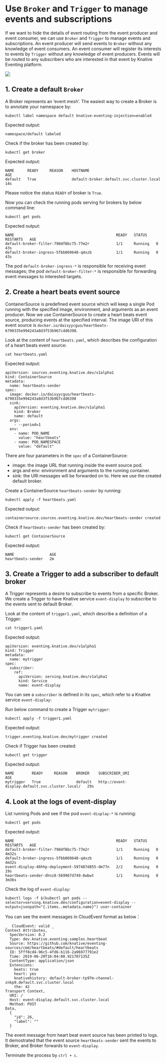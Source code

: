 # Use `Broker` and `Trigger` to manage events and subscriptions

If we want to hide the details of event routing from the event producer and event consumer, we can use `Broker` and `Trigger` to manage events and subscriptions. An event producer will send events to `Broker` without any knowledge of event consumers. An event consumer will register its interests to events by `Trigger` without any knowledge of event producers. Events will be routed to any subscribers who are interested in that event by Knative Eventing platform.

![](https://github.com/daisy-ycguo/knativelab/raw/master/images/Knative-triggermode.png)


## 1. Create a default `Broker`

A Broker represents an ‘event mesh’. The easiest way to create a Broker is to annotate your namespace by:

```text
kubectl label namespace default knative-eventing-injection=enabled
```

Expected output:
```
namespace/default labeled
```

Check if the broker has been created by:
```text
kubectl get broker
```

Expected output:
```
NAME      READY     REASON    HOSTNAME                                   AGE
default   True                default-broker.default.svc.cluster.local   14s
```

Please notice the status `READY` of broker is `True`.

Now you can check the running pods serving for brokers by below command line:
```
kubectl get pods
```

Expected output:
```
NAME                                              READY   STATUS    RESTARTS   AGE
default-broker-filter-798df8bc75-77m2r            1/1     Running   0          43s
default-broker-ingress-5fbb869648-q4xzb           1/1     Running   0          43s
```
The pod `default-broker-ingress-*` is responsible for receiving event messages; the pod `default-broker-filter-*` is responsible for forwarding event messages to interested targets.

## 2. Create a heart beats event source

ContainerSource is predefined event source which will keep a single Pod running with the specified image, environment, and arguments as an event producer. Now we use ContainerSource to create a heart beats event source, producing events at the specified interval. The image URI of this event source is `docker.io/daisyycguo/heartbeats-6790335e994243a8d3f53b967cdd6398`.

Look at the content of `heartbeats.yaml`, which describes the configuration of a heart beats event source:

```text
cat heartbeats.yaml
```

Expected output:
```
apiVersion: sources.eventing.knative.dev/v1alpha1
kind: ContainerSource
metadata:
  name: heartbeats-sender
spec:
  image: docker.io/daisyycguo/heartbeats-6790335e994243a8d3f53b967cdd6398
  sink:
    apiVersion: eventing.knative.dev/v1alpha1
    kind: Broker
    name: default
  args:
    - --period=1
  env:
    - name: POD_NAME
      value: "heartbeats"
    - name: POD_NAMESPACE
      value: "default"
```

There are four parameters in the `spec` of a ContainerSource:
- image: the image URL that running inside the event source pod.
- args and env: environment and arguments to the running container.
- sink: the URI messages will be forwarded on to. Here we use the created default broker.

Create a ContainerSource `heartbeats-sender` by running:
```text
kubectl apply -f heartbeats.yaml
```

Expected output:
```
containersource.sources.eventing.knative.dev/heartbeats-sender created
```

Check if `heartbeats-sender` has been created by:
```text
kubectl get ContainerSource
```

Expected output:
```
NAME                AGE
heartbeats-sender   2m
```

## 3. Create a Trigger to add a subscriber to default broker

A Trigger represents a desire to subscribe to events from a specific Broker. We create a Trigger to have Knative service `event-display` to subscribe to the events sent to default Broker.

Look at the content of `trigger1.yaml`, which describe a definition of a Trigger:
```text
cat trigger1.yaml
```

Expected output:
```
apiVersion: eventing.knative.dev/v1alpha1
kind: Trigger
metadata:
  name: mytrigger
spec:
  subscriber:
    ref:
      apiVersion: serving.knative.dev/v1alpha1
      kind: Service
      name: event-display
```

You can see a `subscriber` is defined in its `spec`, which refer to a Knative service `event-display`:

Run below command to create a Trigger `mytrigger`:
```text
kubectl apply -f trigger1.yaml
```

Expected output:
```
trigger.eventing.knative.dev/mytrigger created
```

Check if Trigger has been created:
```text
kubectl get trigger
```

Expected output:
```
NAME        READY     REASON    BROKER    SUBSCRIBER_URI                                    AGE
mytrigger   True                default   http://event-display.default.svc.cluster.local/   29s
```

## 4. Look at the logs of event-display

List running Pods and see if the pod `event-display-*` is running: 
```
kubectl get pods
```

Expected output:
```
NAME                                              READY   STATUS    RESTARTS   AGE
default-broker-filter-798df8bc75-77m2r            1/1     Running   0          4m32s
default-broker-ingress-5fbb869648-q4xzb           1/1     Running   0          4m32s
event-display-46hhp-deployment-597487d855-dm77n   2/2     Running   0          19s
heartbeats-sender-dhnz8-569967d749-8wbwt          1/1     Running   0          3m36s
```

Check the log of `event-display`:
```
kubectl logs -f $(kubectl get pods --selector=serving.knative.dev/configuration=event-display --output=jsonpath="{.items..metadata.name}") user-container
```

You can see the event messages in CloudEvent format as below：
```
_  CloudEvent: valid _
Context Attributes,
  SpecVersion: 0.2
  Type: dev.knative.eventing.samples.heartbeat
  Source: https://github.com/knative/eventing-sources/cmd/heartbeats/#default/heartbeats
  ID: 5fff8cd4-96c5-4fd6-b116-2a96977791e2
  Time: 2019-06-20T16:04:08.921707135Z
  ContentType: application/json
  Extensions:
    beats: true
    heart: yes
    knativehistory: default-broker-tp97m-channel-znkp9.default.svc.cluster.local
    the: 42
Transport Context,
  URI: /
  Host: event-display.default.svc.cluster.local
  Method: POST
Data,
  {
    "id": 26,
    "label": ""
  }
```

The event message from heart beat event source has been printed to logs. It demostrated that the event source `heartbeats-sender` sent the events to Broker, and Broker forwards to `event-display`.

Terminate the process by `ctrl + c`.



